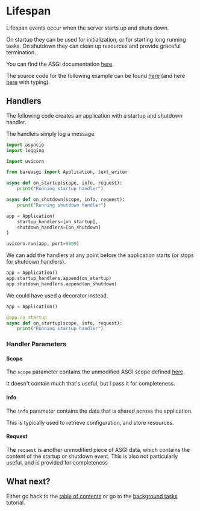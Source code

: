 # Lifespan

Lifespan events occur when the server starts up and shuts down.

On startup they can be used for initialization, or for starting long running
tasks. On shutdown they can clean up resources and provide graceful termination.

You can find the ASGI documentation
[here](https://asgi.readthedocs.io/en/latest/specs/lifespan.html).

The source code for the following example can be found
[here](../examples/lifespan_nt.py)
(and here [here](../examples/lifespan.py) with typing).

## Handlers

The following code creates an application with a startup and shutdown handler.

The handlers simply log a message.

```python
import asyncio
import logging

import uvicorn

from bareasgi import Application, text_writer

async def on_startup(scope, info, request):
    print("Running startup handler")

async def on_shutdown(scope, info, request):
    print("Running shutdown handler")

app = Application(
    startup_handlers=[on_startup],
    shutdown_handlers=[on_shutdown]
)

uvicorn.run(app, port=9009)
```

We can add the handlers at any point before the application starts (or stops
for shutdown handlers).

```python
app = Application()
app.startup_handlers.append(on_startup)
app.shutdown_handlers.append(on_shutdown)
```

We could have used a decorator instead.

```python
app = Application()

@app.on_startup
async def on_startup(scope, info, request):
    print("Running startup handler")
```

### Handler Parameters

#### Scope

The `scope` parameter contains the unmodified ASGI scope defined
[here](https://asgi.readthedocs.io/en/latest/specs/lifespan.html#scope).

It doesn't contain much that's useful, but I pass it for completeness.

#### Info

The `info` parameter contains the data that is shared across the application.

This is typically used to retrieve configuration, and store resources.

#### Request

The `request` is another unmodified piece of ASGI data, which contains the
content of the startup or shutdown event. This is also not particularly useful,
and is provided for completeness

## What next?

Either go back to the [table of contents](index.md) or go
to the [background tasks](background-tasks.md) tutorial.
